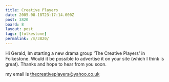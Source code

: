 ```yaml
---
title: Creative Players
date: 2005-08-18T23:17:14.000Z
post: 3820
board: 8
layout: post
tags: [folkestone]
permalink: /m/3820/
---
```

Hi Gerald, Im starting a new drama group 'The Creative Players' in Folkestone.
Would it be possible to advertise it on your site (which I think is great).
Thanks and hope to hear from you soon.

my email is thecreativeplayers@yahoo.co.uk
